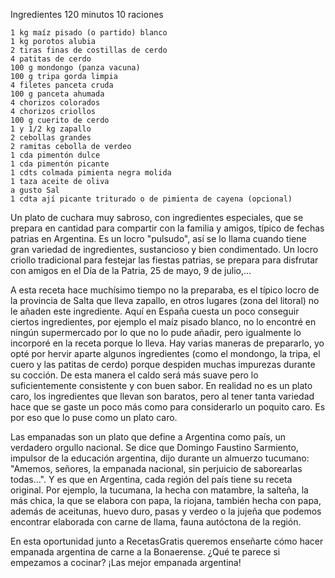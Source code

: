 
Ingredientes
120 minutos
10 raciones

    1 kg maíz pisado (o partido) blanco
    1 kg porotos alubia
    2 tiras finas de costillas de cerdo
    4 patitas de cerdo
    100 g mondongo (panza vacuna)
    100 g tripa gorda limpia
    4 filetes panceta cruda
    100 g panceta ahumada
    4 chorizos colorados
    4 chorizos criollos
    100 g cuerito de cerdo
    1 y 1/2 kg zapallo
    2 cebollas grandes
    2 ramitas cebolla de verdeo
    1 cda pimentón dulce
    1 cda pimentón picante
    1 cdts colmada pimienta negra molida
    1 taza aceite de oliva
    a gusto Sal
    1 cdta ají picante triturado o de pimienta de cayena (opcional)



Un plato de cuchara muy sabroso, con ingredientes especiales, que se prepara en cantidad para compartir con la familia y amigos, típico de fechas patrias en Argentina. Es un locro "pulsudo", así se lo llama cuando tiene gran variedad de ingredientes, sustancioso y bien condimentado. Un locro criollo tradicional para festejar las fiestas patrias, se prepara para disfrutar con amigos en el Día de la Patria, 25 de mayo, 9 de julio,...

A esta receta hace muchísimo tiempo no la preparaba, es el típico locro de la provincia de Salta que lleva zapallo, en otros lugares (zona del litoral) no le añaden este ingrediente. Aquí en España cuesta un poco conseguir ciertos ingredientes, por ejemplo el maíz pisado blanco, no lo encontré en ningún supermercado por lo que no lo pude añadir, pero igualmente lo incorporé en la receta porque lo lleva. Hay varias maneras de prepararlo, yo opté por hervir aparte algunos ingredientes (como el mondongo, la tripa, el cuero y las patitas de cerdo) porque despiden muchas impurezas durante su cocción. De esta manera el caldo será más suave pero lo suficientemente consistente y con buen sabor. En realidad no es un plato caro, los ingredientes que llevan son baratos, pero al tener tanta variedad hace que se gaste un poco más como para considerarlo un poquito caro. Es por eso que lo puse como un plato caro.


Las empanadas son un plato que define a Argentina como país, un verdadero orgullo nacional. Se dice que Domingo Faustino Sarmiento, impulsor de la educación argentina, dijo durante un almuerzo tucumano: "Amemos, señores, la empanada nacional, sin perjuicio de saborearlas todas…". Y es que en Argentina, cada región del país tiene su receta original. Por ejemplo, la tucumana, la hecha con matambre, la salteña, la más chica, la que se elabora con papa, la riojana, también hecha con papa, además de aceitunas, huevo duro, pasas y verdeo o la jujeña que podemos encontrar elaborada con carne de llama, fauna autóctona de la región.

En esta oportunidad junto a RecetasGratis queremos enseñarte cómo hacer empanada argentina de carne a la Bonaerense. ¿Qué te parece si empezamos a cocinar? ¡Las mejor empanada argentina!



